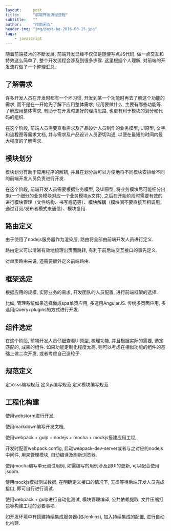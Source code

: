 ```yaml
---
layout:     post
title:      "前端开发流程整理"
subtitle:   ""
author:     "绯雨闲丸"
header-img: "img/post-bg-2016-03-15.jpg"
tags:
    - javascript
---
```


随着前端技术的不断发展, 前端开发已经不仅仅是随便写点JS代码, 做一点交互和特效这么简单了, 整个开发流程会涉及到很多步骤. 这里根据个人理解, 对前端的开发流程做了一个整理汇总.

## 了解需求

许多开发人员在开发时都有一个坏习惯, 开发到某一个功能时再去了解这个功能的需求, 而不是在一开始先了解下应用整体需求,
应用要做什么, 主要有哪些功能等. 了解应用整体需求, 有助于在开发时更好的理清思路, 也更有利于模块的划分和代码的组织.

在这个阶段, 前端人员需要查看需求及产品设计人员制作的业务模型, UI原型, 文字和流程图等需求文档,
并与需求及产品设计人员密切沟通, 以便在最短的时间内最大程度的了解需求.

## 模块划分

模块划分有助于应用程序的解耦, 并且在划分后可以方便地将不同模块安排给不同的前端开发人员负责进行开发.

在这个阶段, 前端开发人员需要根据业务模型, 及UI原型, 将业务模块尽可能细分出来(一个细分的业务模块对应一个业务模块js文件),
之后在开始阶段时需要有效的进行模块管理（文件结构、书写规范等）、模块解耦（模块间不要直接互相调用，通过订阅/发布者模式来通信）、模块复用.

## 路由定义

由于使用了nodejs服务器作为渲染层, 路由将全部由前端开发人员进行定义.

路由定义可以清晰有效地梳理出页面跳转, 有利于前后端交互接口的事先定义.

对单页路由来说, 还需要额外定义前端路由.

## 框架选定

根据应用的规模, 实际业务的需求, 开发团队的人员配置, 进行前端框架的选择.

比如, 管理系统如果选择做成spa单页应用, 多选用AngularJS.
传统多页面应用, 多选用jQuery+plugins的方式进行开发.

## 组件选定

在这个阶段, 前端开发人员仔细查看UI原型, 梳理功能, 并且根据实际的需要, 选定匹配的, 成熟的组件.
如果功能定制化程度太高, 则可以考虑在相似功能的组件的基础上做二次开发, 或者考虑自己造轮子.

## 规范定义

定义css编写规范
定义js编写规范
定义模块编写规范

## 工程化构建

使用webstorm进行开发,

使用markdown编写开发文档,

使用webpack + gulp + nodejs + mocha + mockjs搭建应用工程,

开发时配置webpack.config, 启动webpack-dev-server或者与之对应的nodejs中间件, 用来管理模块, 自动编译及刷新浏览器.

使用mocha编写单元测试用例, 如需编写的用例涉及到UI的更新, 可以配合使用jsdom.

使用mockjs模拟测试数据, 在明确定义接口的情况下, 无须等待后端开发人员完成接口, 即可自行进行调试.

使用webpack + gulp进行自动化测试, 模块管理编译, 公共依赖提取, 文件压缩打包等构建工程的必要事项.

如开发环境中有搭建持续集成服务器(如Jenkins), 加入持续集成的配置, 进行自动化构建.
